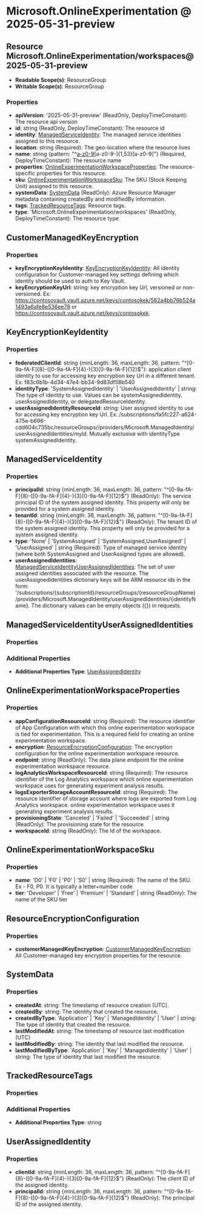 # Microsoft.OnlineExperimentation @ 2025-05-31-preview

## Resource Microsoft.OnlineExperimentation/workspaces@2025-05-31-preview
* **Readable Scope(s)**: ResourceGroup
* **Writable Scope(s)**: ResourceGroup
### Properties
* **apiVersion**: '2025-05-31-preview' (ReadOnly, DeployTimeConstant): The resource api version
* **id**: string (ReadOnly, DeployTimeConstant): The resource id
* **identity**: [ManagedServiceIdentity](#managedserviceidentity): The managed service identities assigned to this resource.
* **location**: string (Required): The geo-location where the resource lives
* **name**: string {pattern: "^[a-z0-9](?!.*---)[a-z0-9-]{1,53}[a-z0-9]"} (Required, DeployTimeConstant): The resource name
* **properties**: [OnlineExperimentationWorkspaceProperties](#onlineexperimentationworkspaceproperties): The resource-specific properties for this resource.
* **sku**: [OnlineExperimentationWorkspaceSku](#onlineexperimentationworkspacesku): The SKU (Stock Keeping Unit) assigned to this resource.
* **systemData**: [SystemData](#systemdata) (ReadOnly): Azure Resource Manager metadata containing createdBy and modifiedBy information.
* **tags**: [TrackedResourceTags](#trackedresourcetags): Resource tags.
* **type**: 'Microsoft.OnlineExperimentation/workspaces' (ReadOnly, DeployTimeConstant): The resource type

## CustomerManagedKeyEncryption
### Properties
* **keyEncryptionKeyIdentity**: [KeyEncryptionKeyIdentity](#keyencryptionkeyidentity): All identity configuration for Customer-managed key settings defining which identity should be used to auth to Key Vault.
* **keyEncryptionKeyUrl**: string: key encryption key Url, versioned or non-versioned. Ex: https://contosovault.vault.azure.net/keys/contosokek/562a4bb76b524a1493a6afe8e536ee78 or https://contosovault.vault.azure.net/keys/contosokek.

## KeyEncryptionKeyIdentity
### Properties
* **federatedClientId**: string {minLength: 36, maxLength: 36, pattern: "^[0-9a-fA-F]{8}-([0-9a-fA-F]{4}-){3}[0-9a-fA-F]{12}$"}: application client identity to use for accessing key encryption key Url in a different tenant. Ex: f83c6b1b-4d34-47e4-bb34-9d83df58b540
* **identityType**: 'SystemAssignedIdentity' | 'UserAssignedIdentity' | string: The type of identity to use. Values can be systemAssignedIdentity, userAssignedIdentity, or delegatedResourceIdentity.
* **userAssignedIdentityResourceId**: string: User assigned identity to use for accessing key encryption key Url. Ex: /subscriptions/fa5fc227-a624-475e-b696-cdd604c735bc/resourceGroups/<resource group>/providers/Microsoft.ManagedIdentity/userAssignedIdentities/myId. Mutually exclusive with identityType systemAssignedIdentity.

## ManagedServiceIdentity
### Properties
* **principalId**: string {minLength: 36, maxLength: 36, pattern: "^[0-9a-fA-F]{8}-([0-9a-fA-F]{4}-){3}[0-9a-fA-F]{12}$"} (ReadOnly): The service principal ID of the system assigned identity. This property will only be provided for a system assigned identity.
* **tenantId**: string {minLength: 36, maxLength: 36, pattern: "^[0-9a-fA-F]{8}-([0-9a-fA-F]{4}-){3}[0-9a-fA-F]{12}$"} (ReadOnly): The tenant ID of the system assigned identity. This property will only be provided for a system assigned identity.
* **type**: 'None' | 'SystemAssigned' | 'SystemAssigned,UserAssigned' | 'UserAssigned' | string (Required): Type of managed service identity (where both SystemAssigned and UserAssigned types are allowed).
* **userAssignedIdentities**: [ManagedServiceIdentityUserAssignedIdentities](#managedserviceidentityuserassignedidentities): The set of user assigned identities associated with the resource. The userAssignedIdentities dictionary keys will be ARM resource ids in the form: '/subscriptions/{subscriptionId}/resourceGroups/{resourceGroupName}/providers/Microsoft.ManagedIdentity/userAssignedIdentities/{identityName}. The dictionary values can be empty objects ({}) in requests.

## ManagedServiceIdentityUserAssignedIdentities
### Properties
### Additional Properties
* **Additional Properties Type**: [UserAssignedIdentity](#userassignedidentity)

## OnlineExperimentationWorkspaceProperties
### Properties
* **appConfigurationResourceId**: string (Required): The resource identifier of App Configuration with which this online experimentation workspace is tied for experimentation. This is a required field for creating an online experimentation workspace.
* **encryption**: [ResourceEncryptionConfiguration](#resourceencryptionconfiguration): The encryption configuration for the online experimentation workspace resource.
* **endpoint**: string (ReadOnly): The data plane endpoint for the online experimentation workspace resource.
* **logAnalyticsWorkspaceResourceId**: string (Required): The resource identifier of the Log Analytics workspace which online experimentation workspace uses for generating experiment analysis results.
* **logsExporterStorageAccountResourceId**: string (Required): The resource identifier of storage account where logs are exported from Log Analytics workspace. online experimentation workspace uses it generating experiment analysis results.
* **provisioningState**: 'Canceled' | 'Failed' | 'Succeeded' | string (ReadOnly): The provisioning state for the resource
* **workspaceId**: string (ReadOnly): The Id of the workspace.

## OnlineExperimentationWorkspaceSku
### Properties
* **name**: 'D0' | 'F0' | 'P0' | 'S0' | string (Required): The name of the SKU. Ex - F0, P0. It is typically a letter+number code
* **tier**: 'Developer' | 'Free' | 'Premium' | 'Standard' | string (ReadOnly): The name of the SKU tier

## ResourceEncryptionConfiguration
### Properties
* **customerManagedKeyEncryption**: [CustomerManagedKeyEncryption](#customermanagedkeyencryption): All Customer-managed key encryption properties for the resource.

## SystemData
### Properties
* **createdAt**: string: The timestamp of resource creation (UTC).
* **createdBy**: string: The identity that created the resource.
* **createdByType**: 'Application' | 'Key' | 'ManagedIdentity' | 'User' | string: The type of identity that created the resource.
* **lastModifiedAt**: string: The timestamp of resource last modification (UTC)
* **lastModifiedBy**: string: The identity that last modified the resource.
* **lastModifiedByType**: 'Application' | 'Key' | 'ManagedIdentity' | 'User' | string: The type of identity that last modified the resource.

## TrackedResourceTags
### Properties
### Additional Properties
* **Additional Properties Type**: string

## UserAssignedIdentity
### Properties
* **clientId**: string {minLength: 36, maxLength: 36, pattern: "^[0-9a-fA-F]{8}-([0-9a-fA-F]{4}-){3}[0-9a-fA-F]{12}$"} (ReadOnly): The client ID of the assigned identity.
* **principalId**: string {minLength: 36, maxLength: 36, pattern: "^[0-9a-fA-F]{8}-([0-9a-fA-F]{4}-){3}[0-9a-fA-F]{12}$"} (ReadOnly): The principal ID of the assigned identity.

